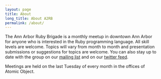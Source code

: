 ```yaml
---
layout: page
title: About
long_title: About A2RB
permalink: /about/
---
```


The Ann Arbor Ruby Brigade is a monthly meetup in downtown Ann Arbor
for anyone who is interested in the Ruby programming language. All
skill levels are welcome. Topics will vary from month to month and
presentation submissions or suggestions for topics are welcome. You
can also stay up to date with the group on our [mailing
list](https://groups.google.com/group/a2rb) and on
our [twitter feed](https://twitter.com/a2rb).

Meetings are held on the last Tuesday of every month in the offices of
Atomic Object.
